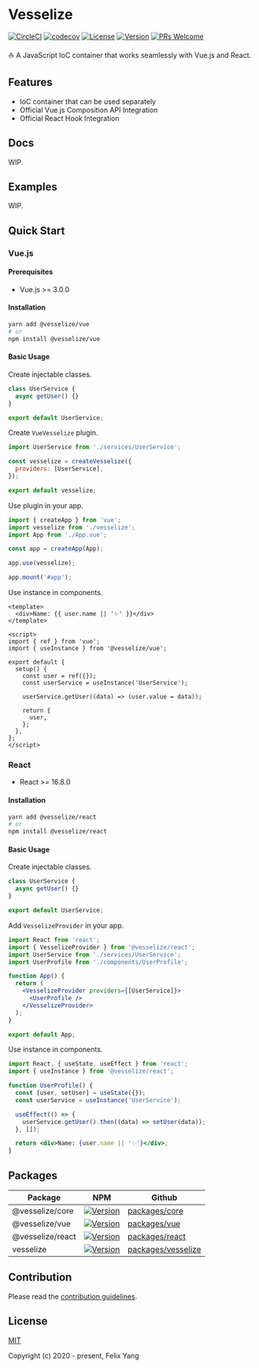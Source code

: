 # Vesselize

[![CircleCI](https://circleci.com/gh/openfext/vesselize.svg?style=svg)](https://circleci.com/gh/openfext/vesselize)
[![codecov](https://codecov.io/gh/openfext/vesselize/branch/main/graph/badge.svg)](https://codecov.io/gh/openfext/vesselize)
[![License](https://img.shields.io/github/license/openfext/vesselize?style=flat-square)](https://www.npmjs.com/package/@vesselize/vesselize)
[![Version](https://img.shields.io/npm/v/@vesselize/core.svg)](https://github.com/openfext/vesselize)
[![PRs Welcome](https://img.shields.io/badge/PRs-welcome-brightgreen.svg?style=flat-square)](https://github.com/openfext/vesselize)

⛵ A JavaScript IoC container that works seamlessly with Vue.js and React.

## Features

- IoC container that can be used separately
- Official Vue.js Composition API Integration
- Official React Hook Integration

## Docs

WIP.

## Examples

WIP.

## Quick Start

### Vue.js

#### Prerequisites

- Vue.js >= 3.0.0

#### Installation

```bash
yarn add @vesselize/vue
# or
npm install @vesselize/vue
```

#### Basic Usage

Create injectable classes.

```js
class UserService {
  async getUser() {}
}

export default UserService;
```

Create `VueVesselize` plugin.

```js
import UserService from './services/UserService';

const vesselize = createVesselize({
  providers: [UserService],
});

export default vesselize;
```

Use plugin in your app.

```js
import { createApp } from 'vue';
import vesselize from './vesselize';
import App from './App.vue';

const app = createApp(App);

app.use(vesselize);

app.mount('#app');
```

Use instance in components.

```vue
<template>
  <div>Name: {{ user.name || '✨' }}</div>
</template>

<script>
import { ref } from 'vue';
import { useInstance } from '@vesselize/vue';

export default {
  setup() {
    const user = ref({});
    const userService = useInstance('UserService');

    userService.getUser((data) => (user.value = data));

    return {
      user,
    };
  },
};
</script>
```

### React

- React >= 16.8.0

#### Installation

```bash
yarn add @vesselize/react
# or
npm install @vesselize/react
```

#### Basic Usage

Create injectable classes.

```js
class UserService {
  async getUser() {}
}

export default UserService;
```

Add `VesselizeProvider` in your app.

```jsx
import React from 'react';
import { VesselizeProvider } from '@vesselize/react';
import UserService from './services/UserService';
import UserProfile from './components/UserProfile';

function App() {
  return (
    <VesselizeProvider providers={[UserService]}>
      <UserProfile />
    </VesselizeProvider>
  );
}

export default App;
```

Use instance in components.

```jsx
import React, { useState, useEffect } from 'react';
import { useInstance } from '@vesselize/react';

function UserProfile() {
  const [user, setUser] = useState({});
  const userService = useInstance('UserService');

  useEffect(() => {
    userService.getUser().then((data) => setUser(data));
  }, []);

  return <div>Name: {user.name || '✨'}</div>;
}
```

## Packages

| Package          | NPM                                            | Github                                 |
| ---------------- | ---------------------------------------------- | -------------------------------------- |
| @vesselize/core  | [![Version][core-version]][core-npm]           | [packages/core][core-github]           |
| @vesselize/vue   | [![Version][vue-version]][vue-npm]             | [packages/vue][vue-github]             |
| @vesselize/react | [![Version][react-version]][react-npm]         | [packages/react][react-github]         |
| vesselize        | [![Version][vesselize-version]][vesselize-npm] | [packages/vesselize][vesselize-github] |

[core-version]: https://img.shields.io/npm/v/@vesselize/core.svg
[core-npm]: https://www.npmjs.com/package/@vesselize/core
[core-github]: https://github.com/openfext/vesselize/tree/develop/packages/core
[vue-version]: https://img.shields.io/npm/v/@vesselize/vue.svg
[vue-npm]: https://www.npmjs.com/package/@vesselize/vue
[vue-github]: https://github.com/openfext/vesselize/tree/develop/packages/core
[react-version]: https://img.shields.io/npm/v/@vesselize/react.svg
[react-npm]: https://www.npmjs.com/package/@vesselize/react
[react-github]: https://github.com/openfext/vesselize/tree/develop/packages/react
[vesselize-version]: https://img.shields.io/npm/v/vesselize.svg
[vesselize-npm]: https://www.npmjs.com/package/vesselize
[vesselize-github]: https://github.com/openfext/vesselize/tree/develop/packages/vesselize

## Contribution

Please read the [contribution guidelines](./CONTRIBUTING).

## License

[MIT](http://opensource.org/licenses/MIT)

Copyright (c) 2020 - present, Felix Yang
